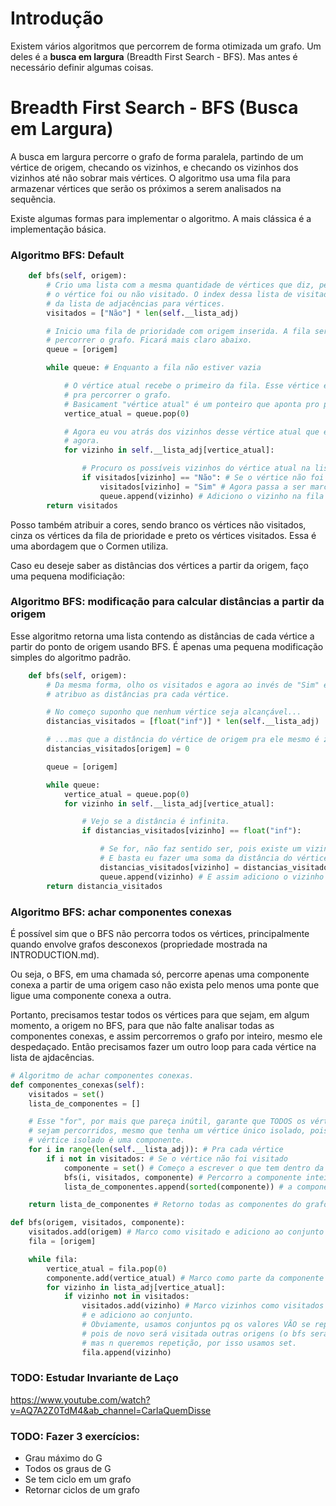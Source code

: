 # Introdução

Existem vários algoritmos que percorrem de forma otimizada um grafo. Um deles é a **busca em largura** (Breadth First Search - BFS). Mas antes é necessário definir algumas coisas.

# Breadth First Search - BFS (Busca em Largura)

A busca em largura percorre o grafo de forma paralela, partindo de um vértice de origem, checando os vizinhos, e checando os vizinhos dos vizinhos até não sobrar mais vértices. O algoritmo usa uma fila para armazenar vértices que serão os próximos a serem analisados na sequẽncia.

Existe algumas formas para implementar o algoritmo. A mais clássica é a implementação básica.

### Algoritmo BFS: Default

```python
    def bfs(self, origem):
        # Crio uma lista com a mesma quantidade de vértices que diz, pelo index, se
        # o vértice foi ou não visitado. O index dessa lista de visitados é o mesmo
        # da lista de adjacências para vértices.
        visitados = ["Não"] * len(self.__lista_adj)

        # Inicio uma fila de prioridade com origem inserida. A fila serve para 
        # percorrer o grafo. Ficará mais claro abaixo.
        queue = [origem]

        while queue: # Enquanto a fila não estiver vazia

            # O vértice atual recebe o primeiro da fila. Esse vértice é usado
            # pra percorrer o grafo. 
            # Basicament "vértice atual" é um ponteiro que aponta pro primeiro da fila.
            vertice_atual = queue.pop(0)

            # Agora eu vou atrás dos vizinhos desse vértice atual que estou apontando
            # agora.
            for vizinho in self.__lista_adj[vertice_atual]:

                # Procuro os possíveis vizinhos do vértice atual na lista de adj.
                if visitados[vizinho] == "Não": # Se o vértice não foi visitado
                    visitados[vizinho] = "Sim" # Agora passa a ser marcado como sendo.
                    queue.append(vizinho) # Adiciono o vizinho na fila para depois ver os vizinhos do vizinho.
        return visitados
```

Posso também atribuir a cores, sendo branco os vértices não visitados, cinza os vértices da fila de prioridade e preto os vértices visitados. Essa é uma abordagem que o Cormen utiliza.

Caso eu deseje saber as distâncias dos vértices a partir da origem, faço uma pequena modificiação:

### Algoritmo BFS: modificação para calcular distâncias a partir da origem

Esse algoritmo retorna uma lista contendo as distâncias de cada vértice a partir do ponto de origem usando BFS. É apenas uma pequena modificação simples do algoritmo padrão.

```python
    def bfs(self, origem):
        # Da mesma forma, olho os visitados e agora ao invés de "Sim" e "Não,
        # atribuo as distâncias pra cada vértice.

        # No começo suponho que nenhum vértice seja alcançável...
        distancias_visitados = [float("inf")] * len(self.__lista_adj)

        # ...mas que a distância do vértice de origem pra ele mesmo é zero.
        distancias_visitados[origem] = 0

        queue = [origem]

        while queue:
            vertice_atual = queue.pop(0)
            for vizinho in self.__lista_adj[vertice_atual]:

                # Vejo se a distância é infinita. 
                if distancias_visitados[vizinho] == float("inf"):

                    # Se for, não faz sentido ser, pois existe um vizinho, ou seja, uma distância.
                    # E basta eu fazer uma soma da distância do vértice que estou agora em relação à origem com mais um vizinho (+1)
                    distancias_visitados[vizinho] = distancias_visitados[vertice_atual] + 1
                    queue.append(vizinho) # E assim adiciono o vizinho na fila para depois ver os vizinhos do vizinho.
        return distancia_visitados
```

### Algoritmo BFS: achar componentes conexas

É possível sim que o BFS não percorra todos os vértices, principalmente quando envolve grafos desconexos (propriedade mostrada na INTRODUCTION.md).

Ou seja, o BFS, em uma chamada só, percorre apenas uma componente conexa a partir de uma origem caso não exista pelo menos uma ponte que ligue uma componente conexa a outra.

Portanto, precisamos testar todos os vértices para que sejam, em algum momento, a origem no BFS, para que não falte analisar todas as componentes conexas, e assim percorremos o grafo por inteiro, mesmo ele despedaçado. Então precisamos fazer um outro loop para cada vértice na lista de ajdacências.

```python
# Algoritmo de achar componentes conexas.
def componentes_conexas(self):
    visitados = set()
    lista_de_componentes = []

    # Esse "for", por mais que pareça inútil, garante que TODOS os vértices 
    # sejam percorridos, mesmo que tenha um vértice único isolado, pois um 
    # vértice isolado é uma componente.
    for i in range(len(self.__lista_adj)): # Pra cada vértice
        if i not in visitados: # Se o vértice não foi visitado
            componente = set() # Começo a escrever o que tem dentro da componente conexa partindo do zero.
            bfs(i, visitados, componente) # Percorro a componente inteira. Componente e visitados são passados por referência em python (listas e sets).
            lista_de_componentes.append(sorted(componente)) # a componente agora está completa.

    return lista_de_componentes # Retorno todas as componentes do grafo.

def bfs(origem, visitados, componente):
    visitados.add(origem) # Marco como visitado e adiciono ao conjunto
    fila = [origem]

    while fila:
        vertice_atual = fila.pop(0)
        componente.add(vertice_atual) # Marco como parte da componente conexa o primeiro e subsequentes vértices
        for vizinho in lista_adj[vertice_atual]:
            if vizinho not in visitados:
                visitados.add(vizinho) # Marco vizinhos como visitados (para prevenir iterações futuras desnecessárias)
                # e adiciono ao conjunto.
                # Obviamente, usamos conjuntos pq os valores VÃO se repetir, 
                # pois de novo será visitada outras origens (o bfs será executado n vezes), 
                # mas n queremos repetição, por isso usamos set.
                fila.append(vizinho)
```


### TODO: Estudar Invariante de Laço

https://www.youtube.com/watch?v=AQ7A2Z0TdM4&ab_channel=CarlaQuemDisse

### TODO: Fazer 3 exercícios:

- Grau máximo do G
- Todos os graus de G
- Se tem ciclo em um grafo
- Retornar ciclos de um grafo